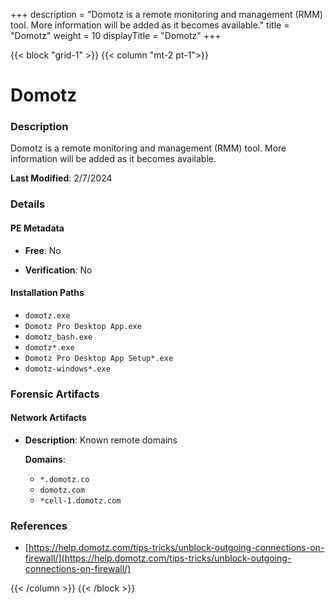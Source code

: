 +++
description = "Domotz is a remote monitoring and management (RMM) tool. More information will be added as it becomes available."
title = "Domotz"
weight = 10
displayTitle = "Domotz"
+++


{{< block "grid-1" >}}
{{< column "mt-2 pt-1">}}

# Domotz


### Description

Domotz is a remote monitoring and management (RMM) tool. More information will be added as it becomes available.



**Last Modified**: 2/7/2024

### Details


#### PE Metadata


- **Free**: No

- **Verification**: No




#### Installation Paths
- `domotz.exe`
- `Domotz Pro Desktop App.exe`
- `domotz_bash.exe`
- `domotz*.exe`
- `Domotz Pro Desktop App Setup*.exe`
- `domotz-windows*.exe`

### Forensic Artifacts




#### Network Artifacts

- **Description**: Known remote domains

  **Domains**:
    - `*.domotz.co`
    - `domotz.com`
    - `*cell-1.domotz.com`





### References
- [https://help.domotz.com/tips-tricks/unblock-outgoing-connections-on-firewall/](https://help.domotz.com/tips-tricks/unblock-outgoing-connections-on-firewall/)



{{< /column >}}
{{< /block >}}
